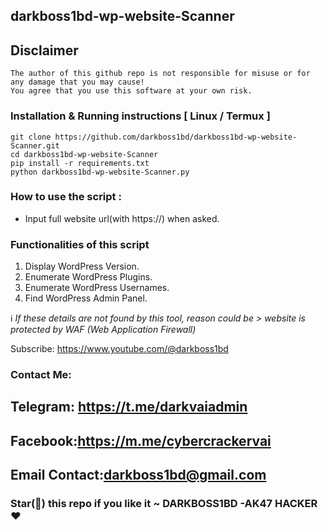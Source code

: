 ## darkboss1bd-wp-website-Scanner 
## Disclaimer 
```
The author of this github repo is not responsible for misuse or for any damage that you may cause!
You agree that you use this software at your own risk.
```
### Installation & Running instructions [ Linux / Termux ]
```
git clone https://github.com/darkboss1bd/darkboss1bd-wp-website-Scanner.git
cd darkboss1bd-wp-website-Scanner
pip install -r requirements.txt
python darkboss1bd-wp-website-Scanner.py
```

### How to use the script : 

<ul>
  <li>Input full website url(with https://) when asked.</li>
</ul>


### Functionalities of this script

<ol>
  <li>Display WordPress Version.</li>
  <li>Enumerate WordPress Plugins.</li>
  <li>Enumerate WordPress Usernames.</li>
  <li>Find WordPress Admin Panel.</li>
</ol>

ℹ️<i> If these details are not found by this tool, reason could be > website is protected by WAF (Web Application Firewall)</i>

Subscribe: https://www.youtube.com/@darkboss1bd

### Contact Me:
## Telegram: https://t.me/darkvaiadmin
## Facebook:https://m.me/cybercrackervai
## Email Contact:darkboss1bd@gmail.com

### Star(🌟) this repo if you like it  ~ DARKBOSS1BD -AK47 HACKER❤️

